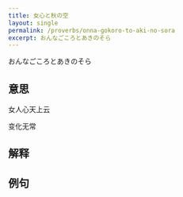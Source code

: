 ```yaml
---
title: 女心と秋の空
layout: single
permalink: /proverbs/onna-gokoro-to-aki-no-sora
excerpt: おんなごころとあきのそら
---
```


おんなごころとあきのそら

## 意思

女人心天上云

变化无常

## 解释

## 例句

